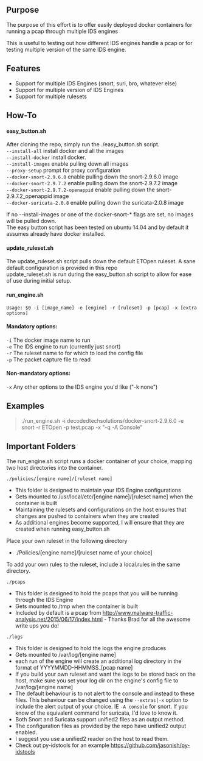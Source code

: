 ## Purpose ##

The purpose of this effort is to offer easily deployed docker containers for running a pcap through multiple IDS engines

This is useful to testing out how different IDS engines handle a pcap or for testing multiple version of the same IDS engine. 

## Features ##
*	Support for multiple IDS Engines (snort, suri, bro, whatever else)
*	Support for multiple version of IDS Engines
*	Support for multiple rulesets 

## How-To ##

#### easy_button.sh ####
After cloning the repo, simply run the ./easy_button.sh script.  
`--install-all` install docker and all the images  
`--install-docker` install docker.  
`--install-images` enable pulling down all images  
`--proxy-setup` prompt for proxy configuration  
`--docker-snort-2.9.6.0` enable pulling down the snort-2.9.6.0 image  
`--docker-snort-2.9.7.2` enable pulling down the snort-2.9.7.2 image  
`--docker-snort-2.9.7.2-openappid` enable pulling down the snort-2.9.7.2_openappid image  
`--docker-suricata-2.0.8`  enable pulling down the suricata-2.0.8 image  

If no --install-images or one of the docker-snort-* flags are set, no images will be pulled down.  
The easy button script has been tested on ubuntu 14.04 and by default it assumes already have docker installed.  


#### update_ruleset.sh ####
The update_ruleset.sh script pulls down the default ETOpen ruleset.  A sane default configuration is provided in this repo  
update_ruleset.sh is run during the easy_button.sh script to allow for ease of use during initial setup.  


#### run_engine.sh ####
`Usage: $0 -i [image_name] -e [engine] -r [ruleset] -p [pcap] -x [extra options]`  

#### Mandatory options:
`-i` The docker image name to run  
`-e` The IDS engine to run (currently just snort)  
`-r` The ruleset name to for which to load the config file  
`-p` The packet capture file to read  

#### Non-mandatory options:
`-x` Any other options to the IDS engine you'd like ("-k none")  


## Examples

> ./run_engine.sh -i decodedtechsolutions/docker-snort-2.9.6.0 -e snort -r ETOpen -p test.pcap -x "-q -A Console"


## Important Folders ##

The run_engine.sh script runs a docker container of your choice, mapping two host directories into the container.  

`./policies/[engine name]/[ruleset name]`  

-	This folder is designed to maintain your IDS Engine configurations
-	Gets mounted to /usr/local/etc/[engine name]/[ruleset name] when the container is built
-	Maintaining the rulesets and configurations on the host ensures that changes are pushed to containers when they are created
-	As additional engines become supported, I will ensure that they are created when running easy_button.sh


Place your own ruleset in the following directory
-	./Policies/[engine name]/[ruleset name of your choice]  

To add your own rules to the ruleset, include a local.rules in the same directory.  
	
`./pcaps`

-	This folder is designed to hold the pcaps that you will be running through the IDS Engine  
-	Gets mounted to /tmp when the container is built  
-	Included by default is a pcap from http://www.malware-traffic-analysis.net/2015/06/17/index.html - Thanks Brad for all the awesome write ups you do!  

`./logs`
-   This folder is designed to hold the logs the engine produces  
-   Gets mounted to /var/log/[engine name]  
-   each run of the engine will create an additional log directory in the format of YYYYMMDD-HHMMSS_[pcap name]  
-   If you build your own ruleset and want the logs to be stored back on the host, make sure you set your log dir on the engine's config file to /var/log/[engine name]  
-   The default behaviour is to not alert to the console and instead to these files.  This behaviour can be changed using the `--extras|-x` option to include the alert output of your choice.  IE `-A console` for snort.   If you know of the equivalent command for suricata, I'd love to know it.   
-   Both Snort and Suricata support unified2 files as an output method.  
  -  The configuration files as provided by the repo have unified2 output enabled.  
  -  I suggest you use a unified2 reader on the host to read them.   
  -  Check out py-idstools for an example  https://github.com/jasonish/py-idstools 
